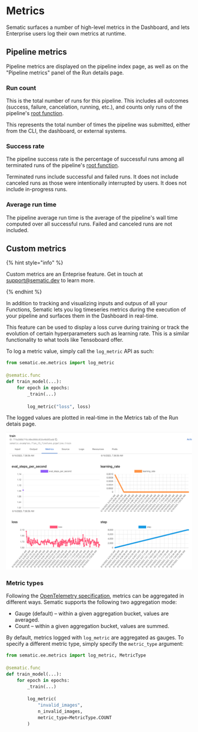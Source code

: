 # Metrics

Sematic surfaces a number of high-level metrics in the Dashboard, and lets
Enterprise users log their own metrics at runtime.

## Pipeline metrics

Pipeline metrics are displayed on the pipeline index page, as well as on the
"Pipeline metrics" panel of the Run details page.

### Run count

This is the total number of runs for this pipeline. This includes all
outcomes (success, failure, cancelation, running, etc.), and counts only runs of
the pipeline's [root function](./glossary.md#root-entry-point-function).

This represents the total number of times the pipeline was submitted, either
from the CLI, the dashboard, or external systems.

### Success rate

The pipeline success rate is the percentage of successful runs among all
terminated runs of the pipeline's [root
function](./glossary.md#root-entry-point-function).

Terminated runs include successful and failed runs. It does not include canceled
runs as those were intentionally interrupted by users. It does not include
in-progress runs.

### Average run time

The pipeline average run time is the average of the pipeline's wall time
computed over all successful runs. Failed and canceled runs are not included.

## Custom metrics

{% hint style="info" %}

Custom metrics are an Enteprise feature. Get in touch at
[support@sematic.dev](mailto:support@sematic.dev) to learn more.

{% endhint %}

In addition to tracking and visualizing inputs and outpus of all your Functions,
Sematic lets you log timeseries metrics during the execution of your pipeline
and surfaces them in the Dashboard in real-time.

This feature can be used to display a loss curve during training or track the
evolution of certain hyperparameters such as learning rate. This is a similar
functionality to what tools like Tensoboard offer.

To log a metric value, simply call the `log_metric` API as such:

```python
from sematic.ee.metrics import log_metric

@sematic.func
def train_model(...):
    for epoch in epochs:
        _train(...)
        
        log_metric("loss", loss)
```

The logged values are plotted in real-time in the Metrics tab of the Run detais page.

![Real-time metrics](images/liveMetrics.png)

### Metric types

Following the [OpenTelemetry
specification](https://opentelemetry.io/docs/specs/otel/metrics/data-model/#point-kinds),
metrics can be aggregated in different ways. Sematic supports the following two
aggregation mode:

* Gauge (default) – within a given aggregation bucket, values are averaged.
* Count – within a given aggregation bucket, values are summed.

By default, metrics logged with `log_metric` are aggregated as gauges. To
specify a different metric type, simply specify the `metric_type` argument:

```python
from sematic.ee.metrics import log_metric, MetricType

@sematic.func
def train_model(...):
    for epoch in epochs:
        _train(...)
        
        log_metric(
            "invalid_images",
            n_invalid_images,
            metric_type=MetricType.COUNT
        )
```